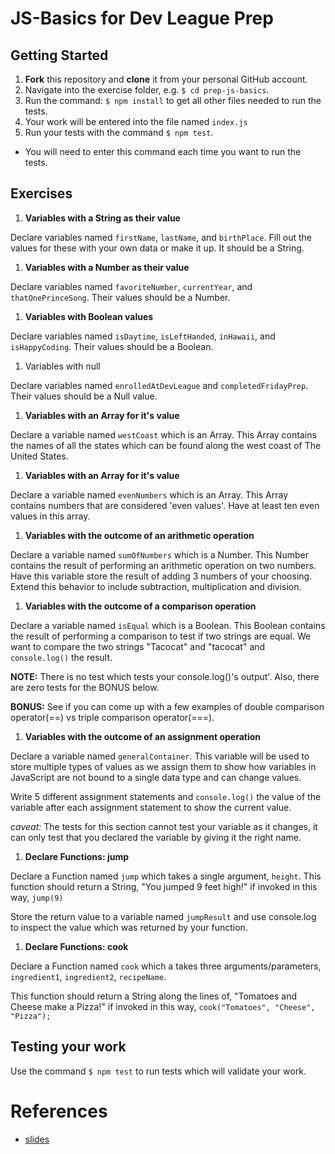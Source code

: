 # JS-Basics for Dev League Prep

## Getting Started
1. **Fork** this repository and **clone** it from your personal GitHub account.
1. Navigate into the exercise folder, e.g. `$ cd prep-js-basics`.
1. Run the command: `$ npm install` to get all other files needed to run the tests.
1. Your work will be entered into the file named `index.js`
1. Run your tests with the command `$ npm test`.
  - You will need to enter this command each time you want to run the tests.

## Exercises

1. **Variables with a String as their value**

  Declare variables named `firstName`, `lastName`, and `birthPlace`. Fill out the values for these with your own data or make it up. It should be a String.

1. **Variables with a Number as their value**

  Declare variables named `favoriteNumber`, `currentYear`, and `thatOnePrinceSong`. Their values should be a Number.

1. **Variables with Boolean values**

  Declare variables named `isDaytime`, `isLeftHanded`, `inHawaii`, and `isHappyCoding`. Their values should be a Boolean.

1. Variables with null

  Declare variables named `enrolledAtDevLeague` and `completedFridayPrep`. Their values should be a Null value.

1. **Variables with an Array for it's value**

  Declare a variable named `westCoast` which is an Array. This Array contains the names of all the states which can be found along the west coast of The United States.

1. **Variables with an Array for it's value**

  Declare a variable named `evenNumbers` which is an Array. This Array contains numbers that are considered 'even values'. Have at least ten even values in this array.

1. **Variables with the outcome of an arithmetic operation**

  Declare a variable named `sumOfNumbers` which is a Number. This Number contains the result of performing an arithmetic operation on two numbers. Have this variable store the result of adding 3 numbers of your choosing. Extend this behavior to include subtraction, multiplication and division.

1. **Variables with the outcome of a comparison operation**

  Declare a variable named `isEqual` which is a Boolean. This Boolean contains the result of performing a comparison to test if two strings are equal. We want to compare the two strings "Tacocat" and "tacocat" and `console.log()` the result.

  **NOTE:**
    There is no test which tests your console.log()'s output'.
    Also, there are zero tests for the BONUS below.

  **BONUS:**
    See if you can come up with a few examples of double comparison
    operator(==) vs triple comparison operator(===).

1. **Variables with the outcome of an assignment operation**

  Declare a variable named `generalContainer`. This variable will be used to store multiple types of values as we assign them to show how variables in JavaScript are not bound to a single data type and can change values.

  Write 5 different assignment statements and `console.log()` the value of the variable after each assignment statement to show the current value.

  *caveat:*
    The tests for this section cannot test your variable as it changes, it can only test that you declared the variable by giving it the right name.

1. **Declare Functions: jump**

  Declare a Function named `jump` which takes a single argument, `height`. This function should return a String, "You jumped 9 feet high!" if invoked in this way, `jump(9)`

  Store the return value to a variable named `jumpResult` and use console.log to inspect the value which was returned by your function.

1. **Declare Functions: cook**

  Declare a Function named `cook` which a takes three arguments/parameters, `ingredient1`, `ingredient2`, `recipeName`.

  This function should return a String along the lines of, "Tomatoes and Cheese make a Pizza!" if invoked in this way, `cook("Tomatoes", "Cheese", "Pizza");`

## Testing your work
Use the command `$ npm test` to run tests which will validate your work.

# References
- [slides](https://slides.com/sgnl/js-basics)